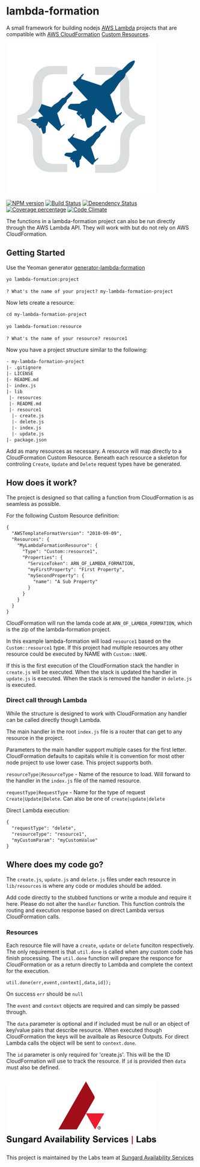 # lambda-formation

A small framework for building nodejs [AWS
Lambda](https://aws.amazon.com/lambda/) projects that are compatible with [AWS
CloudFormation](https://aws.amazon.com/cloudformation/) [Custom Resources](http://docs.aws.amazon.com/AWSCloudFormation/latest/UserGuide/template-custom-resources.html).

![lambda-formation](./docs/images/lambda-formation.png?raw=true)

[![NPM version][npm-image]][npm-url]
[![Build Status][travis-image]][travis-url] [![Dependency
Status][daviddm-image]][daviddm-url] [![Coverage
percentage][coveralls-image]][coveralls-url] [![Code
Climate][codeclimate-image]][codeclimate-url]






The functions in a lambda-formation project can also be run directly
through the AWS Lambda API.  They will work with but do not rely on AWS
CloudFormation.

## Getting Started

Use the Yeoman generator
[generator-lambda-formation](https://github.com/SungardAS/generator-lambda-formation)

    yo lambda-formation:project
    
    ? What's the name of your project? my-lambda-formation-project

Now lets create a resource:

    cd my-lambda-formation-project
    
    yo lambda-formation:resource
    
    ? What's the name of your resource? resource1

Now you have a project structure similar to the following:

    - my-lambda-formation-project
    |- .gitignore
    |- LICENSE
    |- README.md
    |- index.js
    |- lib
     |- resources
     |- README.md
     |- resource1
      |- create.js
      |- delete.js
      |- index.js
      |- update.js
    |- package.json


Add as many resources as necessary. A resource will map directly to a
CloudFormation Custom Resource. Beneath each resource a skeleton for controling `Create`,
`Update` and `Delete` request types have be generated.


## How does it work?

The project is designed so that calling a function from CloudFormation
is as seamless as possible.

For the following Custom Resource definition:

    {
      "AWSTemplateFormatVersion": "2010-09-09",
      "Resources": {
        "MyLambdaFormationResource": {
          "Type": "Custom::resource1",
          "Properties": {
            "ServiceToken": ARN_OF_LAMBDA_FORMATION,
            "myFirstProperty": "First Property",
            "mySecondProperty": {
              "name": "A Sub Property"
            }
          }
        }
      }
    }

CloudFormation will run the lamda code at `ARN_OF_LAMBDA_FORMATION`,
which is the zip of the lambda-formation project.

In this example lambda-formation will load `resource1` based on the
`Custom::resource1` type. If this project had multiple resources any
other resource could be executed by NAME with `Custom::NAME`.

If this is the first execution of the CloudFormation stack the handler in `create.js`
will be executed.  When the stack is updated the handler in `update.js` is executed.
When the stack is removed the handler in `delete.js` is executed.


### Direct call through Lambda

While the structure is designed to work with CloudFormation any handler
can be called directly though Lambda.

The main handler in the root `index.js` file is a router that can get
to any resource in the project.

Parameters to the main handler support multiple cases for the first
letter.  CloudFormation defaults to capitals while it is convention for
most other node project to use lower case.  This project supports both.

`resourceType|ResourceType` - Name of the resource to load.  Will
forward to the handler in the `index.js` file of the named resource.

`requestType|RequestType` - Name for the type of request
`Create|Update|Delete`.  Can also be one of `create|update|delete`

Direct Lambda execution:

    {
      "requestType": "delete",
      "resourceType": "resource1",
      "myCustomParam": "myCustomValue"
    }


## Where does my code go?

The `create.js`, `update.js` and `delete.js` files under each resource
in `lib/resources` is where any code or modules should be added.

Add code directly to the stubbed functions or write a module
and require it here.  Please do not alter the `handler` function.
This function controls the routing and execution response based on
direct Lambda versus CloudFormation calls.

### Resources

Each resource file will have a `create`, `update` or `delete` funciton
respectively.  The only requirement is that `util.done` is called when
any custom code has finish processing.  The `util.done` function will
prepare the responce for CloudFormation or as a return directly to
Lambda and complete the context for the execution.

    util.done(err,event,context[,data,id]);

On success `err` should be `null`

The `event` and `context` objects are required and can simply be passed
through.

The `data` parameter is optional and if included must be null or an object of key/value pairs
that describe resource. When executed though CloudFormation the
keys will be availbale as Resource Outputs.  For direct Lambda calls the
object will be sent to `context.done`.

The `id` parameter is only required for 'create.js'.  This will be
the ID CloudFormation will use to track the resource.  If `id` is
provided then `data` must also be defined.

## [![Sungard Availability Services | Labs][labs-logo]][labs-github-url]

This project is maintained by the Labs team at [Sungard Availability
Services](http://sungardas.com)


[labs-github-url]: https://sungardas.github.io
[labs-logo]: https://raw.githubusercontent.com/SungardAS/repo-assets/master/images/logos/sungardas-labs-logo-small.png
[npm-image]: https://badge.fury.io/js/lambda-formation.svg
[npm-url]: https://npmjs.org/package/lambda-formation
[travis-image]:
https://travis-ci.org/SungardAS/lambda-formation.svg?branch=master
[travis-url]: https://travis-ci.org/SungardAS/lambda-formation
[daviddm-image]:
https://david-dm.org/SungardAS/lambda-formation.svg?theme=shields.io
[daviddm-url]: https://david-dm.org/SungardAS/lambda-formation
[coveralls-image]:
https://coveralls.io/repos/SungardAS/lambda-formation/badge.svg
[coveralls-url]:
https://coveralls.io/r/SungardAS/lambda-formation
[codeclimate-image]: https://codeclimate.com/github/SungardAS/lambda-formation/badges/gpa.svg
[codeclimate-url]: https://codeclimate.com/github/SungardAS/lambda-formation
